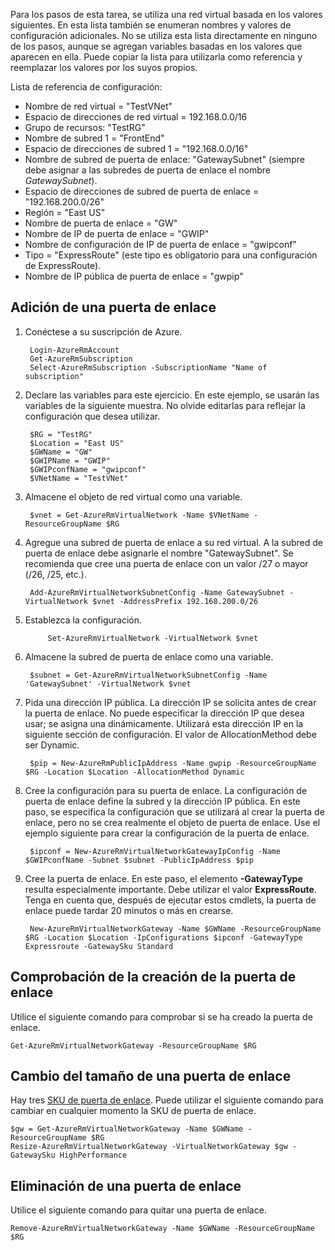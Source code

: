 Para los pasos de esta tarea, se utiliza una red virtual basada en los valores siguientes. En esta lista también se enumeran nombres y valores de configuración adicionales. No se utiliza esta lista directamente en ninguno de los pasos, aunque se agregan variables basadas en los valores que aparecen en ella. Puede copiar la lista para utilizarla como referencia y reemplazar los valores por los suyos propios.

Lista de referencia de configuración:
	
- Nombre de red virtual = "TestVNet"
- Espacio de direcciones de red virtual = 192.168.0.0/16
- Grupo de recursos: "TestRG"
- Nombre de subred 1 = "FrontEnd" 
- Espacio de direcciones de subred 1 = "192.168.0.0/16"
- Nombre de subred de puerta de enlace: "GatewaySubnet" (siempre debe asignar a las subredes de puerta de enlace el nombre *GatewaySubnet*).
- Espacio de direcciones de subred de puerta de enlace = "192.168.200.0/26"
- Región = "East US"
- Nombre de puerta de enlace = "GW"
- Nombre de IP de puerta de enlace = "GWIP"
- Nombre de configuración de IP de puerta de enlace = "gwipconf"
-  Tipo = "ExpressRoute" (este tipo es obligatorio para una configuración de ExpressRoute).
- Nombre de IP pública de puerta de enlace = "gwpip"


## Adición de una puerta de enlace

1. Conéctese a su suscripción de Azure. 

		Login-AzureRmAccount
		Get-AzureRmSubscription 
		Select-AzureRmSubscription -SubscriptionName "Name of subscription"

2. Declare las variables para este ejercicio. En este ejemplo, se usarán las variables de la siguiente muestra. No olvide editarlas para reflejar la configuración que desea utilizar.
		
		$RG = "TestRG"
		$Location = "East US"
		$GWName = "GW"
		$GWIPName = "GWIP"
		$GWIPconfName = "gwipconf"
		$VNetName = "TestVNet"

3. Almacene el objeto de red virtual como una variable.

		$vnet = Get-AzureRmVirtualNetwork -Name $VNetName -ResourceGroupName $RG

4. Agregue una subred de puerta de enlace a su red virtual. A la subred de puerta de enlace debe asignarle el nombre "GatewaySubnet". Se recomienda que cree una puerta de enlace con un valor /27 o mayor (/26, /25, etc.).
			
		Add-AzureRmVirtualNetworkSubnetConfig -Name GatewaySubnet -VirtualNetwork $vnet -AddressPrefix 192.168.200.0/26

5. Establezca la configuración.

			Set-AzureRmVirtualNetwork -VirtualNetwork $vnet

6. Almacene la subred de puerta de enlace como una variable.

		$subnet = Get-AzureRmVirtualNetworkSubnetConfig -Name 'GatewaySubnet' -VirtualNetwork $vnet

7. Pida una dirección IP pública. La dirección IP se solicita antes de crear la puerta de enlace. No puede especificar la dirección IP que desea usar; se asigna una dinámicamente. Utilizará esta dirección IP en la siguiente sección de configuración. El valor de AllocationMethod debe ser Dynamic.

		$pip = New-AzureRmPublicIpAddress -Name gwpip -ResourceGroupName $RG -Location $Location -AllocationMethod Dynamic

8. Cree la configuración para su puerta de enlace. La configuración de puerta de enlace define la subred y la dirección IP pública. En este paso, se especifica la configuración que se utilizará al crear la puerta de enlace, pero no se crea realmente el objeto de puerta de enlace. Use el ejemplo siguiente para crear la configuración de la puerta de enlace.

		$ipconf = New-AzureRmVirtualNetworkGatewayIpConfig -Name $GWIPconfName -Subnet $subnet -PublicIpAddress $pip

9. Cree la puerta de enlace. En este paso, el elemento **-GatewayType** resulta especialmente importante. Debe utilizar el valor **ExpressRoute**. Tenga en cuenta que, después de ejecutar estos cmdlets, la puerta de enlace puede tardar 20 minutos o más en crearse.

		New-AzureRmVirtualNetworkGateway -Name $GWName -ResourceGroupName $RG -Location $Location -IpConfigurations $ipconf -GatewayType Expressroute -GatewaySku Standard

## Comprobación de la creación de la puerta de enlace

Utilice el siguiente comando para comprobar si se ha creado la puerta de enlace.

	Get-AzureRmVirtualNetworkGateway -ResourceGroupName $RG

## Cambio del tamaño de una puerta de enlace

Hay tres [SKU de puerta de enlace](../articles/vpn-gateway/vpn-gateway-about-vpngateways.md). Puede utilizar el siguiente comando para cambiar en cualquier momento la SKU de puerta de enlace.

	$gw = Get-AzureRmVirtualNetworkGateway -Name $GWName -ResourceGroupName $RG
	Resize-AzureRmVirtualNetworkGateway -VirtualNetworkGateway $gw -GatewaySku HighPerformance

## Eliminación de una puerta de enlace

Utilice el siguiente comando para quitar una puerta de enlace.

	Remove-AzureRmVirtualNetworkGateway -Name $GWName -ResourceGroupName $RG  

<!---HONumber=AcomDC_0601_2016-->